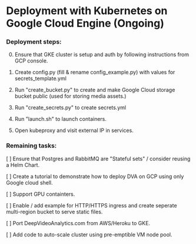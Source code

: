 Deployment with Kubernetes on Google Cloud Engine (Ongoing)
===

### Deployment steps:

0. Ensure that GKE cluster is setup and auth by following instructions from GCP console.
 
1. Create config.py (fill & rename config_example.py) with values for secrets_template.yml

2. Run "create_bucket.py" to create and make Google Cloud storage bucket public (used for storing media assets.)

3. Run "create_secrets.py" to create secrets.yml

4. Run "launch.sh" to launch containers.

5. Open kubeproxy and visit external IP in services.


### Remaining tasks:    

[ ] Ensure that Postgres and RabbitMQ are "Stateful sets" / consider reusing a Helm Chart. 
   
[ ] Create a tutorial to demonstrate how to deploy DVA on GCP using only Google cloud shell. 

[ ] Support GPU containters.
     
[ ] Enable / add example for HTTP/HTTPS ingress and create seperate multi-region bucket to serve static files. 
  
[ ] Port DeepVideoAnalytics.com from AWS/Heroku to GKE.
  
[ ] Add code to auto-scale cluster using pre-emptible VM node pool.  